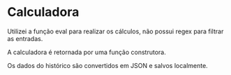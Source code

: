 # Calculadora

Utilizei a função eval para realizar os cálculos, não possui regex para filtrar as entradas.

A calculadora é retornada por uma função construtora.

Os dados do histórico são convertidos em JSON e salvos localmente.